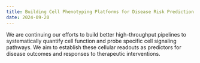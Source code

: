 ```yaml
---
title: Building Cell Phenotyping Platforms for Disease Risk Prediction
date: 2024-09-20
---
```

We are continuing our efforts to build better high-throughput pipelines to systematically quantify cell function and probe specific cell signaling pathways. We aim to establish these cellular readouts as predictors for disease outcomes and responses to therapeutic interventions.  
<!--more-->
